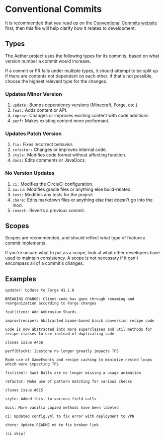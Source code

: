 # Conventional Commits
It is recommended that you read up on the [Conventional Commits  website](https://www.conventionalcommits.org/en/v1.0.0-beta.4/) first, then this file will help clarify how it relates to development.

## Types
The Aether project uses the following types for its commits, based on what version number a commit would increase. 

If a commit or PR falls under multiple types, it should attempt to be split up if there are contents not dependent on each other. If that's not possible, choose the highest relevant type for the changes.

### Updates Minor Version
1. `update:` Bumps dependency versions (Minecraft, Forge, etc.). 
2. `feat:` Adds content or API.
3. `improv:` Changes or improves existing content with code additions.
4. `perf:` Makes existing content more performant.

### Updates Patch Version
1. `fix:` Fixes incorrect behavior.
2. `refactor:` Changes or improves internal code.
3. `style:` Modifies code format without affecting function.
4. `docs:` Edits comments or JavaDocs.

### No Version Updates
1. `ci:` Modifies the CircleCI configuration.
2. `build:` Modifies gradle files or anything else build-related.
3. `test:` Modifies any tests for the project.
4. `chore:` Edits markdown files or anything else that doesn't go into the mod.
5. `revert:` Reverts a previous commit.

## Scopes
Scopes are recommended, and should reflect what type of feature a commit implements.

If you're unsure what to put as a scope, look at what other developers have used to maintain consistency. A scope is not necessary if it can't encompass all of a commit's changes.

## Examples
```
update!: Update to Forge 41.1.0

BREAKING CHANGE: Client code has gone through renaming and reorganization according to Forge changes
```

```
feat(item): Add Ambrosium Shards
```

```
improv(recipe): Abstracted biome-based block conversion recipe code

Code is now abstracted into more superclasses and util methods for recipe classes to use instead of duplicating code

closes issue #456
```

```
perf(block): Icestone no longer greatly impacts TPS

Made use of GameEvents and recipe caching to minimize nested loops which were impacting TPS
```

```
fix(item): Swet Balls are no longer missing a usage animation
```

```
refactor: Make use of pattern matching for various checks

closes issue #615
```

```
style: Added this. to various field calls
```

```
docs: More vanilla copied methods have been labeled
```

```
ci: Updated config.yml to fix error with deployment to VPN
```

```
chore: Update README.md to fix broken link

[ci skip]
```
